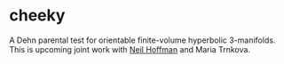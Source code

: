 # cheeky
A Dehn parental test for orientable finite-volume hyperbolic 3-manifolds.
This is upcoming joint work with [Neil Hoffman](https://www.ms.unimelb.edu.au/~nhoffman/)
and Maria Trnkova.
